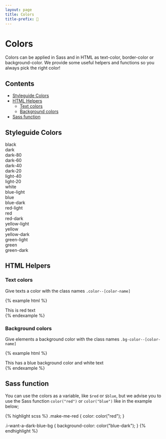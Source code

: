 ```yaml
---
layout: page
title: Colors
title-prefix: 🎨
---
```


# Colors

<div class="lead">Colors can be applied in Sass and in HTML as text-color, border-color or background-color. We provide 
some useful helpers and functions so you always pick the right color!</div>

## Contents

- [Styleguide Colors](#styleguide-colors)
- [HTML Helpers](#html-helpers)
  - [Text colors](#text-colors)
  - [Background colors](#background-colors)
- [Sass function](#sass-function)

## Styleguide Colors

<div class="grid push-bottom">
  <div class="docs__color column column--one-sixth bg-color--black color--white">black</div>
  <div class="docs__color column column--one-sixth bg-color--dark color--white">dark</div>
  <div class="docs__color column column--one-sixth bg-color--dark-80 color--white">dark-80</div>
  <div class="docs__color column column--one-sixth bg-color--dark-60 color--white">dark-60</div>
  <div class="docs__color column column--one-sixth bg-color--dark-40 color--white">dark-40</div>
  <div class="docs__color column column--one-sixth bg-color--dark-20 color--white">dark-20</div>
</div>

<div class="grid push-bottom">
  <div class="docs__color column column--one-third bg-color--light-40">light-40</div>
  <div class="docs__color column column--one-third bg-color--light-20">light-20</div>
  <div class="docs__color column column--one-third bg-color--white">white</div>
</div>

<div class="grid push-bottom">
  <div class="docs__color column column--one-third bg-color--blue-light">blue-light</div>
  <div class="docs__color column column--one-third bg-color--blue color--white">blue</div>
  <div class="docs__color column column--one-third bg-color--blue-dark color--white">blue-dark</div>
</div>

<div class="grid push-bottom">
  <div class="docs__color column column--one-third bg-color--red-light">red-light</div>
  <div class="docs__color column column--one-third bg-color--red color--white">red</div>
  <div class="docs__color column column--one-third bg-color--red-dark color--white">red-dark</div>
</div>

<div class="grid push-bottom">
  <div class="docs__color column column--one-third bg-color--yellow-light">yellow-light</div>
  <div class="docs__color column column--one-third bg-color--yellow color--white">yellow</div>
  <div class="docs__color column column--one-third bg-color--yellow-dark color--white">yellow-dark</div>
</div>

<div class="grid push-bottom">
  <div class="docs__color column column--one-third bg-color--green-light">green-light</div>
  <div class="docs__color column column--one-third bg-color--green color--white">green</div>
  <div class="docs__color column column--one-third bg-color--green-dark color--white">green-dark</div>
</div>

## HTML Helpers

### Text colors

Give texts a color with the class names `.color--[color-name]`

{% example html %}
<div class="color--red">This is red text</div>
{% endexample %}

### Background colors

Give elements a background color with the class names `.bg-color--[color-name]`

{% example html %}
<div class="bg-color--blue-light color--white">This has a blue background color and white text</div>
{% endexample %}

## Sass function

You can use the colors as a variable, like `$red` or `$blue`, but we advise you to use the Sass function `color("red")` 
or `color("blue")` like in the example below;

{% highlight scss %}
.make-me-red {
  color: color("red");
}

.i-want-a-dark-blue-bg {
  background-color: color("blue-dark");
}
{% endhighlight %}
